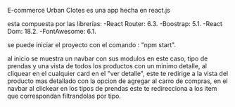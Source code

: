 E-commerce Urban Clotes
es una app hecha en react.js

esta compuesta por las librerías:
-React Router: 6.3.
-Boostrap: 5.1.
-React Dom: 18.2.
-FontAwesome: 6.1.

se puede iniciar el proyecto con el comando : "npm start".

al inicio se muestra un navbar con sus modulos en este caso, tipo de prendas y una vista de todos los productos con un minimo detalle, al cliquear en el cualquier card en el "ver detalle",
este te redirige a la vista del producto mas detallado con la opcion de agregar al carro de compras, en el navbar al clickear en los tipos de prendas este te redirecciona a los item que
correspondan filtrandolas por tipo.
